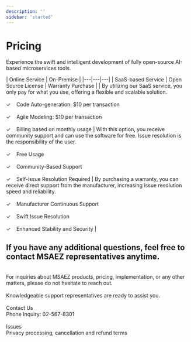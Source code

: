 ```yaml
---
description: ''
sidebar: 'started'
---
```


# Pricing

Experience the swift and intelligent development of fully open-source AI-based microservices tools.

| Online Service | On-Premise |
|---|---|---|
| SaaS-based Service | Open Source License | Warranty Purchase |
| By utilizing our SaaS service, you only pay for what you use, offering a flexible and scalable solution.<br><br>✓ &nbsp;&nbsp; Code Auto-generation: $10 per transaction<br><br>✓ &nbsp;&nbsp; Agile Modeling: $10 per transaction<br><br>✓ &nbsp;&nbsp; Billing based on monthly usage | With this option, you receive community support and can use the software for free. Issue resolution is the responsibility of the user.<br><br>✓ &nbsp;&nbsp; Free Usage<br><br>✓ &nbsp;&nbsp; Community-Based Support<br><br>✓ &nbsp;&nbsp; Self-issue Resolution Required | By purchasing a warranty, you can receive direct support from the manufacturer, increasing issue resolution speed and reliability.<br><br>✓ &nbsp;&nbsp; Manufacturer Continuous Support<br><br>✓ &nbsp;&nbsp; Swift Issue Resolution<br><br>✓ &nbsp;&nbsp; Enhanced Stability and Security |

<h2>If you have any additional questions, feel free to contact MSAEZ representatives anytime.</h2><br>
For inquiries about MSAEZ products, pricing, implementation, or any other matters, please do not hesitate to reach out.<br><br>
Knowledgeable support representatives are ready to assist you.<br><br>
Contact Us<br>
Phone Inquiry: 02-567-8301
<br>
<br>
Issues<br>
Privacy processing, cancellation and refund terms